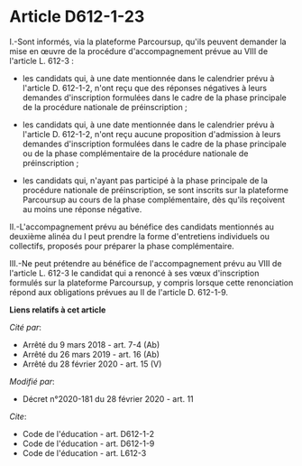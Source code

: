 # Article D612-1-23

I.-Sont informés, via la plateforme Parcoursup, qu'ils peuvent demander la mise en œuvre de la procédure d'accompagnement
prévue au VIII de l'article L. 612-3 :

- les candidats qui, à une date mentionnée dans le calendrier prévu à l'article D. 612-1-2, n'ont reçu que des réponses
négatives à leurs demandes d'inscription formulées dans le cadre de la phase principale de la procédure nationale de
préinscription ;

- les candidats qui, à une date mentionnée dans le calendrier prévu à l'article D. 612-1-2, n'ont reçu aucune proposition
d'admission à leurs demandes d'inscription formulées dans le cadre de la phase principale ou de la phase complémentaire de la
procédure nationale de préinscription ;

- les candidats qui, n'ayant pas participé à la phase principale de la procédure nationale de préinscription, se sont
inscrits sur la plateforme Parcoursup au cours de la phase complémentaire, dès qu'ils reçoivent au moins une réponse
négative. 

II.-L'accompagnement prévu au bénéfice des candidats mentionnés au deuxième alinéa du I peut prendre la forme d'entretiens
individuels ou collectifs, proposés pour préparer la phase complémentaire. 

III.-Ne peut prétendre au bénéfice de l'accompagnement prévu au VIII de l'article L. 612-3 le candidat qui a renoncé à ses
vœux d'inscription formulés sur la plateforme Parcoursup, y compris lorsque cette renonciation répond aux obligations prévues
au II de l'article D. 612-1-9.

**Liens relatifs à cet article**

_Cité par_:

  - Arrêté du 9 mars 2018 - art. 7-4 (Ab)
  - Arrêté du 26 mars 2019 - art. 16 (Ab)
  - Arrêté du 28 février 2020 - art. 15 (V)

_Modifié par_:

  - Décret n°2020-181 du 28 février 2020 - art. 11

_Cite_:

  - Code de l'éducation - art. D612-1-2
  - Code de l'éducation - art. D612-1-9
  - Code de l'éducation - art. L612-3
